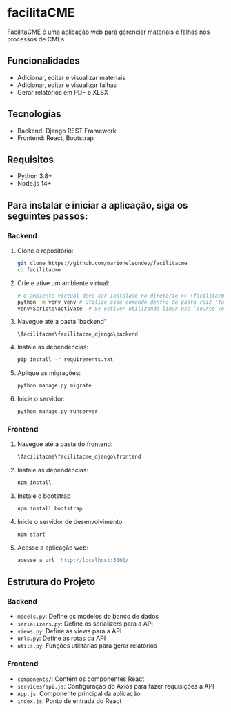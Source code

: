 # facilitaCME

FacilitaCME é uma aplicação web para gerenciar materiais e falhas nos processos de CMEs

## Funcionalidades

- Adicionar, editar e visualizar materiais
- Adicionar, editar e visualizar falhas
- Gerar relatórios em PDF e XLSX

## Tecnologias

- Backend: Django REST Framework
- Frontend: React, Bootstrap

## Requisitos

- Python 3.8+
- Node.js 14+

## Para instalar e iniciar a aplicação, siga os seguintes passos:

### Backend

1. Clone o repositório:
    ```sh
    git clone https://github.com/marionelsondev/facilitacme
    cd facilitacme
    ```

2. Crie e ative um ambiente virtual:
    ```sh
    # O ambiente virtual deve ser instalado no diretório >> \facilitacme
    python -m venv venv # Utilize esse comando dentro da pasta raiz 'facilitacme'
    venv\Scripts\activate  # Se estiver utilizando linux use `source venv/bin/activate`
    ```
3. Navegue até a pasta 'backend'
    ```
    \facilitacme\facilitacme_django\backend
    ```

4. Instale as dependências:
    ```sh
    pip install -r requirements.txt
    ```

5. Aplique as migrações:
    ```sh
    python manage.py migrate
    ```

6. Inicie o servidor:
    ```sh
    python manage.py runserver
    ```

### Frontend

1. Navegue até a pasta do frontend:
    ```sh
    \facilitacme\facilitacme_django\frontend
    ```

2. Instale as dependências:
    ```sh
    npm install
    ```
    
3. Instale o bootstrap
    ```sh
    npm install bootstrap
    ```

4. Inicie o servidor de desenvolvimento:
    ```sh
    npm start
    ```
5. Acesse a aplicação web:
    ```sh
    acesse a url 'http://localhost:3000/'
    ```

## Estrutura do Projeto

### Backend

- `models.py`: Define os modelos do banco de dados
- `serializers.py`: Define os serializers para a API
- `views.py`: Define as views para a API
- `urls.py`: Define as rotas da API
- `utils.py`: Funções utilitárias para gerar relatórios

### Frontend

- `components/`: Contém os componentes React
- `services/api.js`: Configuração do Axios para fazer requisições à API
- `App.js`: Componente principal da aplicação
- `index.js`: Ponto de entrada do React
